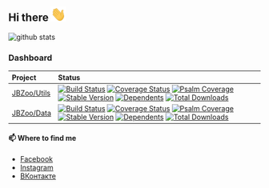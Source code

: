 ## Hi there <img src="https://raw.githubusercontent.com/ABSphreak/ABSphreak/master/gifs/Hi.gif" width="30px">

![github stats](https://github-readme-stats.vercel.app/api?username=SmetDenis&show_icons=true&hide_border=true) 

### Dashboard

| Project  | Status |
|:---------|:-------------|
| [JBZoo/Utils](https://github.com/JBZoo/Utils) | [![Build Status](https://travis-ci.org/JBZoo/Utils.svg)](https://travis-ci.org/JBZoo/Utils)    [![Coverage Status](https://coveralls.io/repos/JBZoo/Utils/badge.svg)](https://coveralls.io/github/JBZoo/Utils?branch=master)    [![Psalm Coverage](https://shepherd.dev/github/JBZoo/Utils/coverage.svg)](https://shepherd.dev/github/JBZoo/Utils)    [![Stable Version](https://poser.pugx.org/jbzoo/utils/version)](https://packagist.org/packages/jbzoo/utils)        [![Dependents](https://poser.pugx.org/jbzoo/utils/dependents)](https://packagist.org/packages/jbzoo/utils/dependents?order_by=downloads)    [![Total Downloads](https://poser.pugx.org/jbzoo/utils/downloads)](https://packagist.org/packages/jbzoo/utils/stats) |
| [JBZoo/Data](https://github.com/JBZoo/Data) | [![Build Status](https://travis-ci.org/JBZoo/Data.svg)](https://travis-ci.org/JBZoo/Data)    [![Coverage Status](https://coveralls.io/repos/JBZoo/Data/badge.svg)](https://coveralls.io/github/JBZoo/Data?branch=master)    [![Psalm Coverage](https://shepherd.dev/github/JBZoo/Data/coverage.svg)](https://shepherd.dev/github/JBZoo/Data)    [![Stable Version](https://poser.pugx.org/jbzoo/data/version)](https://packagist.org/packages/jbzoo/data)        [![Dependents](https://poser.pugx.org/jbzoo/data/dependents)](https://packagist.org/packages/jbzoo/data/dependents?order_by=downloads)   [![Total Downloads](https://poser.pugx.org/jbzoo/data/downloads)](https://packagist.org/packages/jbzoo/data/stats) |


#### 📫 Where to find me	
- [Facebook](https://www.facebook.com/smet.denis)
- [Instagram](https://instagram.com/smetdenis)
- [ВКонтакте](https://vk.com/smetdenis)
